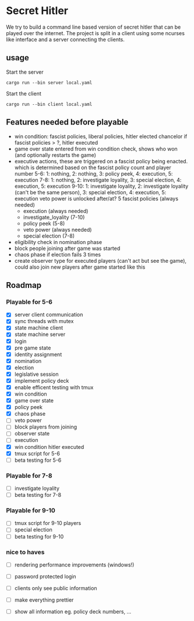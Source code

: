 # Secret Hitler

We try to build a command line based version of secret hitler that can be played over the internet. The project is split in a client using some ncurses like interface and a server connecting the clients.

## usage

Start the server
```
cargo run --bin server local.yaml
```

Start the client
```
cargo run --bin client local.yaml
```

## Features needed before playable
- win condition: fascist policies, liberal policies, hitler elected chancelor if fascist policies > ?, hitler executed
- game over state entered from win condition check, shows who won (and optionally restarts the game)
- executive actions, these are triggered on a fascist policy being enacted. which is determined based on the fascist policy count and player number 
    5-6: 1: nothing, 2: nothing, 3: policy peek, 4: execution, 5: execution
    7-8: 1: nothing, 2: investigate loyality, 3: special election, 4: execution, 5: execution
    9-10: 1: investigate loyality, 2: investigate loyality (can't be the same person), 3: special election, 4: execution, 5: execution
    veto power is unlocked after/at? 5 fascist policies (always needed)
    - execution (always needed) 
    - investigate_loyality (7-10)
    - policy peek (5-8)
    - veto power (always needed)
    - special election (7-8)
- eligibility check in nomination phase
- block people joining after game was started
- chaos phase if election fails 3 times
- create observer type for executed players (can't act but see the game), could also join new players after game started like this

## Roadmap

### Playable for 5-6
- [x] server client communication
- [x] sync threads with mutex
- [x] state machine client
- [x] state machine server
- [x] login
- [x] pre game state
- [x] identity assignment
- [x] nomination
- [x] election
- [x] legislative session
- [x] implement policy deck
- [x] enable efficent testing with tmux
- [x] win condition
- [x] game over state
- [x] policy peek
- [x] chaos phase
- [ ] veto power
- [ ] block players from joining
- [ ] observer state
- [ ] execution
- [x] win condition hitler executed
- [x] tmux script for 5-6
- [ ] beta testing for 5-6

### Playable for 7-8
- [ ] investigate loyality
- [ ] beta testing for 7-8

### Playable for 9-10
- [ ] tmux script for 9-10 players
- [ ] special election
- [ ] beta testing for 9-10

### nice to haves
- [ ] rendering performance improvements (windows!)
- [ ] password protected login
- [ ] clients only see public information
- [ ] make everything prettier
- [ ] show all information eg. policy deck numbers, ... 

